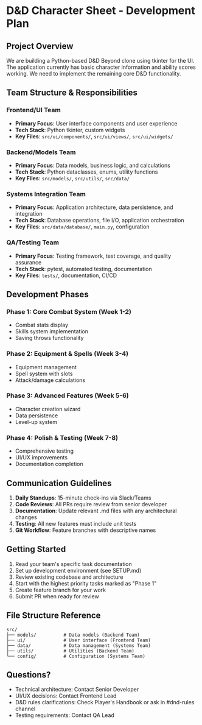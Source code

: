# D&D Character Sheet - Development Plan

## Project Overview

We are building a Python-based D&D Beyond clone using tkinter for the UI. The application currently has basic character information and ability scores working. We need to implement the remaining core D&D functionality.

## Team Structure & Responsibilities

### Frontend/UI Team

- **Primary Focus**: User interface components and user experience
- **Tech Stack**: Python tkinter, custom widgets
- **Key Files**: `src/ui/components/`, `src/ui/views/`, `src/ui/widgets/`

### Backend/Models Team  

- **Primary Focus**: Data models, business logic, and calculations
- **Tech Stack**: Python dataclasses, enums, utility functions
- **Key Files**: `src/models/`, `src/utils/`, `src/data/`

### Systems Integration Team

- **Primary Focus**: Application architecture, data persistence, and integration
- **Tech Stack**: Database operations, file I/O, application orchestration
- **Key Files**: `src/data/database/`, `main.py`, configuration

### QA/Testing Team

- **Primary Focus**: Testing framework, test coverage, and quality assurance
- **Tech Stack**: pytest, automated testing, documentation
- **Key Files**: `tests/`, documentation, CI/CD

## Development Phases

### Phase 1: Core Combat System (Week 1-2)

- Combat stats display
- Skills system implementation
- Saving throws functionality

### Phase 2: Equipment & Spells (Week 3-4)

- Equipment management
- Spell system with slots
- Attack/damage calculations

### Phase 3: Advanced Features (Week 5-6)

- Character creation wizard
- Data persistence
- Level-up system

### Phase 4: Polish & Testing (Week 7-8)

- Comprehensive testing
- UI/UX improvements
- Documentation completion

## Communication Guidelines

1. **Daily Standups**: 15-minute check-ins via Slack/Teams
2. **Code Reviews**: All PRs require review from senior developer
3. **Documentation**: Update relevant .md files with any architectural changes
4. **Testing**: All new features must include unit tests
5. **Git Workflow**: Feature branches with descriptive names

## Getting Started

1. Read your team's specific task documentation
2. Set up development environment (see SETUP.md)
3. Review existing codebase and architecture
4. Start with the highest priority tasks marked as "Phase 1"
5. Create feature branch for your work
6. Submit PR when ready for review

## File Structure Reference

```
src/
├── models/          # Data models (Backend Team)
├── ui/              # User interface (Frontend Team)
├── data/            # Data management (Systems Team)
├── utils/           # Utilities (Backend Team)
└── config/          # Configuration (Systems Team)
```

## Questions?

- Technical architecture: Contact Senior Developer
- UI/UX decisions: Contact Frontend Lead  
- D&D rules clarifications: Check Player's Handbook or ask in #dnd-rules channel
- Testing requirements: Contact QA Lead